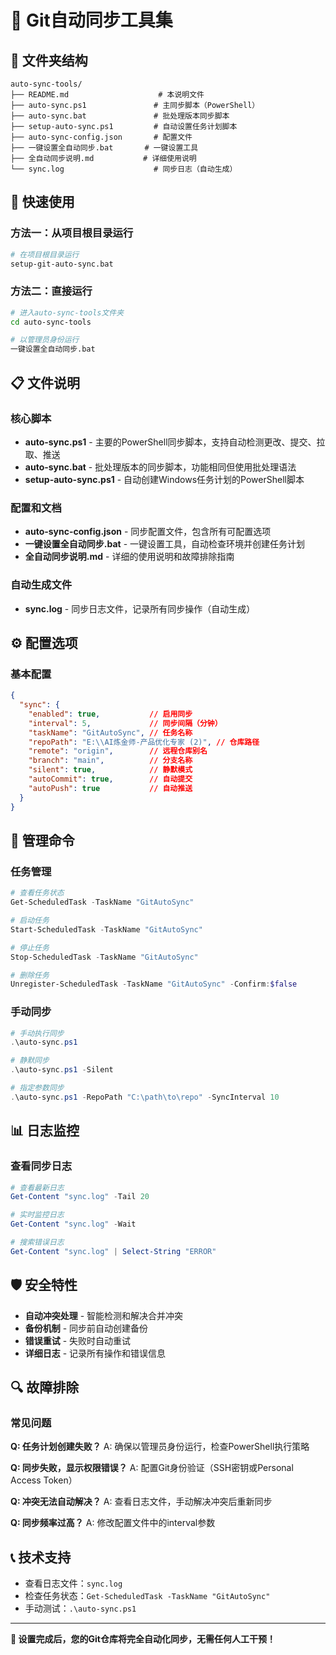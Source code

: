 # 🔄 Git自动同步工具集

## 📁 文件夹结构

```
auto-sync-tools/
├── README.md                    # 本说明文件
├── auto-sync.ps1               # 主同步脚本（PowerShell）
├── auto-sync.bat               # 批处理版本同步脚本
├── setup-auto-sync.ps1         # 自动设置任务计划脚本
├── auto-sync-config.json       # 配置文件
├── 一键设置全自动同步.bat       # 一键设置工具
├── 全自动同步说明.md           # 详细使用说明
└── sync.log                    # 同步日志（自动生成）
```

## 🚀 快速使用

### 方法一：从项目根目录运行
```bash
# 在项目根目录运行
setup-git-auto-sync.bat
```

### 方法二：直接运行
```bash
# 进入auto-sync-tools文件夹
cd auto-sync-tools

# 以管理员身份运行
一键设置全自动同步.bat
```

## 📋 文件说明

### 核心脚本
- **auto-sync.ps1** - 主要的PowerShell同步脚本，支持自动检测更改、提交、拉取、推送
- **auto-sync.bat** - 批处理版本的同步脚本，功能相同但使用批处理语法
- **setup-auto-sync.ps1** - 自动创建Windows任务计划的PowerShell脚本

### 配置和文档
- **auto-sync-config.json** - 同步配置文件，包含所有可配置选项
- **一键设置全自动同步.bat** - 一键设置工具，自动检查环境并创建任务计划
- **全自动同步说明.md** - 详细的使用说明和故障排除指南

### 自动生成文件
- **sync.log** - 同步日志文件，记录所有同步操作（自动生成）

## ⚙️ 配置选项

### 基本配置
```json
{
  "sync": {
    "enabled": true,           // 启用同步
    "interval": 5,             // 同步间隔（分钟）
    "taskName": "GitAutoSync", // 任务名称
    "repoPath": "E:\\AI炼金师-产品优化专家 (2)", // 仓库路径
    "remote": "origin",        // 远程仓库别名
    "branch": "main",          // 分支名称
    "silent": true,            // 静默模式
    "autoCommit": true,        // 自动提交
    "autoPush": true           // 自动推送
  }
}
```

## 🔧 管理命令

### 任务管理
```powershell
# 查看任务状态
Get-ScheduledTask -TaskName "GitAutoSync"

# 启动任务
Start-ScheduledTask -TaskName "GitAutoSync"

# 停止任务
Stop-ScheduledTask -TaskName "GitAutoSync"

# 删除任务
Unregister-ScheduledTask -TaskName "GitAutoSync" -Confirm:$false
```

### 手动同步
```powershell
# 手动执行同步
.\auto-sync.ps1

# 静默同步
.\auto-sync.ps1 -Silent

# 指定参数同步
.\auto-sync.ps1 -RepoPath "C:\path\to\repo" -SyncInterval 10
```

## 📊 日志监控

### 查看同步日志
```powershell
# 查看最新日志
Get-Content "sync.log" -Tail 20

# 实时监控日志
Get-Content "sync.log" -Wait

# 搜索错误日志
Get-Content "sync.log" | Select-String "ERROR"
```

## 🛡️ 安全特性

- **自动冲突处理** - 智能检测和解决合并冲突
- **备份机制** - 同步前自动创建备份
- **错误重试** - 失败时自动重试
- **详细日志** - 记录所有操作和错误信息

## 🔍 故障排除

### 常见问题

**Q: 任务计划创建失败？**
A: 确保以管理员身份运行，检查PowerShell执行策略

**Q: 同步失败，显示权限错误？**
A: 配置Git身份验证（SSH密钥或Personal Access Token）

**Q: 冲突无法自动解决？**
A: 查看日志文件，手动解决冲突后重新同步

**Q: 同步频率过高？**
A: 修改配置文件中的interval参数

## 📞 技术支持

- 查看日志文件：`sync.log`
- 检查任务状态：`Get-ScheduledTask -TaskName "GitAutoSync"`
- 手动测试：`.\auto-sync.ps1`

---

**🎉 设置完成后，您的Git仓库将完全自动化同步，无需任何人工干预！** 